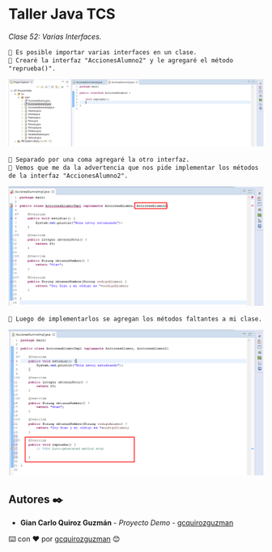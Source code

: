 # Taller Java TCS

_Clase 52: Varias Interfaces._

```
📢 Es posible importar varias interfaces en un clase.
📢 Crearé la interfaz "AccionesAlumno2" y le agregaré el método "reprueba()".
```

![Error: imagen no ha sido cargada](https://github.com/gcquirozguzman/java-tcs-202001/blob/Clase-52/imagenes/pagina_52_1.png)

```
📢 Separado por una coma agregaré la otro interfaz.
📢 Vemos que me da la advertencia que nos pide implementar los métodos de la interfaz "AccionesAlumno2".
```

![Error: imagen no ha sido cargada](https://github.com/gcquirozguzman/java-tcs-202001/blob/Clase-52/imagenes/pagina_52_2.png)

```
📢 Luego de implementarlos se agregan los métodos faltantes a mi clase.
```

![Error: imagen no ha sido cargada](https://github.com/gcquirozguzman/java-tcs-202001/blob/Clase-52/imagenes/pagina_52_3.png)

## Autores ✒️

* **Gian Carlo Quiroz Guzmán** - *Proyecto Demo* - [gcquirozguzman](https://github.com/gcquirozguzman)



⌨️ con ❤️ por [gcquirozguzman](https://github.com/gcquirozguzman) 😊
